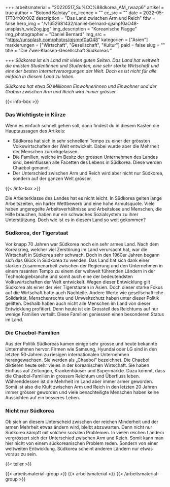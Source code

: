 +++
arbeitsmaterial = "20220517_Su%CC%88dkorea_AM_rwazp6"
artikel = true
author = "Botond Kalotay"
cc_licence = ""
cc_src = ""
date = 2022-05-17T04:00:00Z
description = "Das Land zwischen Arm und Reich"
fdw = false
hero_img = "/v1652681432/daniel-bernard-qjsmpf0aO48-unsplash_wie2og.jpg"
img_description = "Koreanische Flagge"
img_photographer = "Daniel Bernard"
img_src = "https://unsplash.com/photos/qjsmpf0aO48"
kategorien = ["Asien"]
markierungen = ["Wirtschaft", "Gesellschaft", "Kultur"]
paid = false
slug = ""
title = "Die Zwei-Klassen-Gesellschaft Südkoreas "

+++
_Südkorea ist ein Land mit vielen guten Seiten. Das Land hat weltweit die meisten Studentinnen und Studenten, eine sehr starke Wirtschaft und eine der besten Internetversorgungen der Welt. Doch es ist nicht für alle einfach in diesem Land zu leben._

_Südkorea hat etwa 50 Millionen Einwohnerinnen und Einwohner und der Graben zwischen Arm und Reich wird immer grösser._

{{< info-box >}} <h3>Das Wichtigste in Kürze</h3>

<p>Wenn es einfach schnell gehen soll, dann findest du in diesem Kasten die Hauptaussagen des Artikels:</p>

<ul>

<li>Südkorea hat sich in sehr schnellem Tempo zu einer der grössten Volkswirtschaften der Welt entwickelt. Dabei wurde aber die Mehrheit der Menschen zurückgelassen.</li>

<li>Die Familien, welche im Besitz der grossen Unternehmen des Landes sind, beeinflussen alle Facetten des Lebens in Südkorea. Diese werden Chaebol genannt.</li>

<li>Der Unterschied zwischen Arm und Reich wird aber nicht nur Südkorea, sondern auf der ganzen Welt grösser.</li>

</ul> {{< /info-box >}}

Die Arbeiterklasse des Landes hat es nicht leicht. In Südkorea gelten lange Arbeitszeiten, ein harter Wettbewerb und eine hohe Armutsquote. Viele haben ungeregelte Arbeitsverhältnisse und Arbeitslose und Menschen, die Hilfe brauchen, haben nur ein schwaches Sozialsystem zu ihrer Unterstützung. Doch wie ist es in diesem Land so weit gekommen?

### Südkorea, der Tigerstaat

Vor knapp 70 Jahren war Südkorea noch ein sehr armes Land. Nach dem Koreakrieg, welcher viel Zerstörung im Land verursacht hat, war die Wirtschaft in Südkorea sehr schwach. Doch in den 1960er Jahren begann sich das Glück in Südkorea zu wenden. Das Land hat sich dank einer starken Zusammenarbeit zwischen der Regierung und den Unternehmen in einem rasanten Tempo zu einem der weltweit führenden Ländern in der Technologiebranche und somit auch eine der bedeutendsten Volkswirtschaften der Welt entwickelt. Wegen dieser Entwicklung gilt Südkorea als einer der vier Tigerstaaten in Asien. Doch dieser starke Fokus auf die Wirtschaft hatte auch Nachteile. Andere Werte wie gesellschaftliche Solidarität, Menschenrechte und Umweltschutz haben unter dieser Politik gelitten. Deshalb haben auch nicht alle Menschen im Land von dieser Entwicklung profitiert. Denn heute ist ein Grossteil des Reichtums auf nur wenige Familien verteilt. Diese Familien geniessen einen besonderen Status im Land.

### Die Chaebol-Familien

Aus der Politik Südkoreas kamen einige sehr grosse und heute bekannte Unternehmen hervor. Firmen wie Samsung, Hyundai oder LG sind in den letzten 50-Jahren zu riesigen internationalen Unternehmen herangewachsen. Sie werden als „Chaebol“ bezeichnet. Die Chaebol diktieren heute sehr vieles in der koreanischen Wirtschaft. Sie haben Einfluss auf Zeitungen, Krankenhäuser und Supermärkte. Dazu kommt, dass die Chaebol-Familien in grossem Reichtum und Überfluss leben. Währenddessen ist die Mehrheit im Land aber immer ärmer geworden. Somit ist also die Kluft zwischen Arm und Reich in den letzten 20 Jahren immer grösser geworden und viele benachteiligte Menschen haben keine Aussichten auf ein besseres Leben.

### Nicht nur Südkorea

Ob sich an diesem Unterscheid zwischen der reichen Minderheit und der armen Mehrheit etwas ändern wird, bleibt abzuwarten. Denn nicht nur Südkorea kämpft mit solchen sozialen Problemen. In vielen reichen Ländern vergrössert sich der Unterschied zwischen Arm und Reich. Somit kann man hier nicht von einem südkoreanischen Problem reden. Sondern von einer weltweiten Entwicklung. Südkorea scheint anderen Ländern nur etwas voraus zu sein.

{{< teiler >}}

{{< arbeitsmaterial-group >}}
{{< arbeitsmaterial >}}
{{< /arbeitsmaterial-group >}}